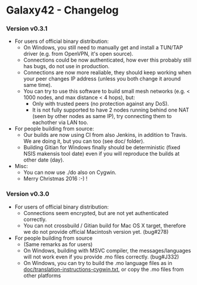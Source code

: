 # Galaxy42 - Changelog

### Version v0.3.1

* For users of official binary distribution:
  * On Windows, you still need to manually get and install a TUN/TAP driver (e.g. from OpenVPN, it's open source).
  * Connections could be now authenticated, how ever this probably still has bugs, do not use in production.
  * Connections are now more realiable, they should keep working when your peer changes IP address (unless you both change it around same time).
  * You can try to use this software to build small mesh networks (e.g. < 1000 nodes, and max distance < 4 hops), but:
    * Only with trusted peers (no protection against any DoS).
    * It is not fully supported to have 2 nodes running behind one NAT (seen by other nodes as same IP), try connecting them to eachother via LAN too.
* For people building from source:
  * Our builds are now using CI from also Jenkins, in addition to Travis. We are doing it, but you can too (see doc/ folder).
  * Building Gitian for Windows finally should be deterministic (fixed NSIS makensis tool date) even if you will reproduce the builds at other date (day).
* Misc:
  * You can now use ./do also on Cygwin.
  * Merry Christmas 2016 :-) !

### Version v0.3.0

* For users of official binary distribution:
  * Connections seem encrypted, but are not yet authenticated correctly.
  * You can not crossbuild / Gitian build for Mac OS X target, therefore we do not provide official Macintosh version yet. (bug#278)
* For people building from source
  * (Same remarks as for users)
  * On Windows, building with MSVC compiler, the messages/languages will not work even if you provide .mo files correctly. (bug#J332)
  * On Windows, you can try to build the .mo language files as in [doc/translation-instructions-cygwin.txt](doc/translation-instructions-cygwin.txt), or copy the .mo files from other platforms


